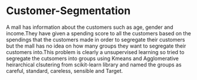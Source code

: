 # Customer-Segmentation

A mall has information about the customers such as age, gender and income.They have given a spending score to all the customers based on the spendings that the customers made in order to segregate their customers but the mall has no idea on how many groups they want to segregate their customers into.This problem is clearly a unsupervised learning so tried to segregate the cutsomers into groups  using Kmeans and Agglomerative heirarchical clsutering from scikit-learn library and named the groups as careful, standard, careless, sensible and Target.
